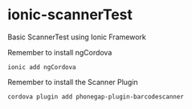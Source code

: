 # ionic-scannerTest
Basic ScannerTest using Ionic Framework

Remember to install ngCordova

`ionic add ngCordova`

Remember to install the Scanner Plugin

`cordova plugin add phonegap-plugin-barcodescanner`
